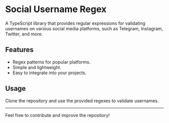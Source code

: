 # Social Username Regex

A TypeScript library that provides regular expressions for validating usernames on various social media platforms, such as Telegram, Instagram, Twitter, and more.

## Features
- Regex patterns for popular platforms.
- Simple and lightweight.
- Easy to integrate into your projects.

## Usage
Clone the repository and use the provided regexes to validate usernames.

---
Feel free to contribute and improve the repository!
